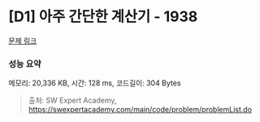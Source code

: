 # [D1] 아주 간단한 계산기 - 1938 

[문제 링크](https://swexpertacademy.com/main/code/problem/problemDetail.do?contestProbId=AV5PjsYKAMIDFAUq) 

### 성능 요약

메모리: 20,336 KB, 시간: 128 ms, 코드길이: 304 Bytes



> 출처: SW Expert Academy, https://swexpertacademy.com/main/code/problem/problemList.do